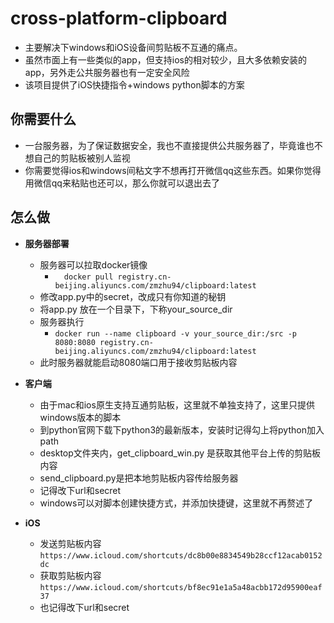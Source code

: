 # cross-platform-clipboard

- 主要解决下windows和iOS设备间剪贴板不互通的痛点。
- 虽然市面上有一些类似的app，但支持ios的相对较少，且大多依赖安装的app，另外走公共服务器也有一定安全风险
- 该项目提供了iOS快捷指令+windows python脚本的方案

## 你需要什么
 - 一台服务器，为了保证数据安全，我也不直接提供公共服务器了，毕竟谁也不想自己的剪贴板被别人监视
 - 你需要觉得ios和windows间粘文字不想再打开微信qq这些东西。如果你觉得用微信qq来粘贴也还可以，那么你就可以退出去了

## 怎么做
 - **服务器部署**
     - 服务器可以拉取docker镜像
       - `  docker pull registry.cn-beijing.aliyuncs.com/zmzhu94/clipboard:latest`
     - 修改app.py中的secret，改成只有你知道的秘钥
     - 将app.py 放在一个目录下，下称your_source_dir
     - 服务器执行
       - ` docker run --name clipboard -v your_source_dir:/src -p 8080:8080 registry.cn-beijing.aliyuncs.com/zmzhu94/clipboard:latest `
     - 此时服务器就能启动8080端口用于接收剪贴板内容

 - **客户端**
     - 由于mac和ios原生支持互通剪贴板，这里就不单独支持了，这里只提供windows版本的脚本
     - 到python官网下载下python3的最新版本，安装时记得勾上将python加入path
     - desktop文件夹内，get_clipboard_win.py 是获取其他平台上传的剪贴板内容
     - send_clipboard.py是把本地剪贴板内容传给服务器
     - 记得改下url和secret
     - windows可以对脚本创建快捷方式，并添加快捷键，这里就不再赘述了

 - **iOS**
     - 发送剪贴板内容 `https://www.icloud.com/shortcuts/dc8b00e8834549b28ccf12acab0152dc`
     - 获取剪贴板内容 `https://www.icloud.com/shortcuts/bf8ec91e1a5a48acbb172d95900eaf37`
     - 也记得改下url和secret